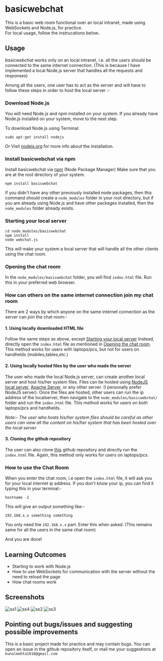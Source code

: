 # basicwebchat

This is a basic web room functional over an local intranet, made using WebSockets and Node.js, for practice.\
For local usage, follow the instrucations below..

## Usage

*basicwebchat* works only on an local intranet, i.e. all the users should be connected to the same internet connection. (This is because I have implemented a local Node.js server that handles all the requests and responses)

Among all the users, one user has to act as the server and will have to follow these steps in order to host the local server :-

### Download Node.js
You will need Node.js and npm installed on your system. If you already have Node.js installed on your system, move to the next step.

To download Node.js using Terminal:

    sudo apt-get install nodejs
    
Or
Visit [nodejs.org](https://nodejs.org/en/) for more info about the installation.

### Install basicwebchat via npm
Install basicwebchat via [npm](https://www.npmjs.com/) (Node Package Manager)
Make sure that you are at the root directory of your system.
    
    npm install basicwebchat
    
If you didn't have any other previously installed node packages, then this command should create a `node_modules` folder in your root directory, but if you are already using Node.js and have other packages installed, then the `node_modules` folder already exists.

### Starting your local server

    cd node_modules/basicwebchat
    npm install
    node webchat.js

This will make your system a local server that will handle all the other clients using the chat room.

### Opening the chat room
In the `node_modules/basicwebchat` folder, you will find `index.html` file. Run this in your preferred web browser.

### How can others on the same internet connection join my chat room
There are 2 ways by which anyone on the same internet connection as the server can join the chat room:-

#### 1. Using locally downloaded HTML file
Follow the same steps as above, except [Starting your local server](#starting-your-local-server)
Instead, directly open the `index.html` file as mentioned in [Opening the chat room](#opening-the-chat-room).
This method works for users with laptops/pcs, but not for users on handhelds (mobiles,tables,etc.)

#### 2. Using locally hosted files by the user who made the server
The user who made the local Node.js server, can create another local server and host his/her system files. Files can be hosted using [NodeJS local server](http://jasonwatmore.com/post/2016/06/22/nodejs-setup-simple-http-server-local-web-server), [Apache Server](https://httpd.apache.org/docs/trunk/getting-started.html), or any other server. (I personally prefer NodeJS server). Once the files are hosted, other users can run the ip address of the localserver, then navigate to the `node_modules/basicwebchat/` folder and run the `index.html` file.
This method works for users on both laptops/pcs and handhelds.

*Note:- The user who hosts his/her system files should be careful as other users can view all the content on his/her system that has been hosted over the local server*

#### 3. Cloning the github repository
The user can also clone [this](https://github.com/kunal-mohta/basicwebchat) github repository and directly run the `index.html` file. Again, this method only works for users on laptops/pcs.

### How to use the Chat Room
When you enter the chat room, i.e open the `index.html` file, it will ask you for your local internet ip address. If you don't know your ip, you can find it typing this in your terminal:-

    hostname -I
    
This will give an output something like:-

    192.168.x.x something something
    
You only need the `192.168.x.x` part.
Enter this when asked. (This remains same for all the users in the same chat room)

And you are done!

## Learning Outcomes
- Starting to work with Node.js
- How to use WebSockets for communication with the server without the need to reload the page
- How chat rooms work

## Screenshots
![ss1](https://raw.githubusercontent.com/kunal-mohta/basicwebchat/master/screenshots/ss1.png)
![ss4](https://raw.githubusercontent.com/kunal-mohta/basicwebchat/master/screenshots/ss4.jpg)
![ss2](https://raw.githubusercontent.com/kunal-mohta/basicwebchat/master/screenshots/ss2.png)
![ss3](https://raw.githubusercontent.com/kunal-mohta/basicwebchat/master/screenshots/ss3.png)


## Pointing out bugs/issues and suggesting possible improvements
This is a basic project made for practice and may contain bugs. You can open an issue in the github repository itself, or mail me your suggestions at `kunalmohta1818@gmail.com`
